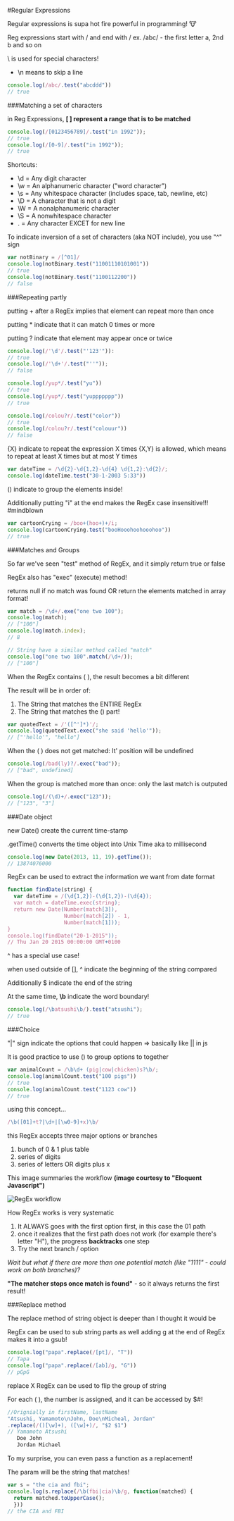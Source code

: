 #Regular Expressions

Regular expressions is supa hot fire powerful in programming! :cow:

Reg expressions start with / and end with /
ex. /abc/   - the first letter a, 2nd b and so on

\ is used for special characters!
- \n means to skip a line

```javascript
console.log(/abc/.test("abcddd"))
// true
```

###Matching a set of characters

in Reg Expressions, **[ ] represent a range that is to be matched**

```javascript
console.log(/[0123456789]/.test("in 1992"));
// true
console.log(/[0-9]/.test("in 1992"));
// true
```

Shortcuts:
- \d = Any digit character
- \w = An alphanumeric character ("word character")
- \s = Any whitespace character (includes space, tab, newline, etc)
- \D = A character that is not a digit
- \W = A nonalphanumeric character
- \S = A nonwhitespace character
- .  = Any character EXCET for new line

To indicate inversion of a set of characters (aka NOT include), you use "^" sign
```javascript
var notBinary = /[^01]/
console.log(notBinary.test("11001110101001"))
// true
console.log(notBinary.test("1100112200"))
// false
```

###Repeating partly

putting + after a RegEx implies that element can repeat more than once

putting * indicate that it can match 0 times or more

putting ? indicate that element may appear once or twice

```javascript
console.log(/'\d'/.test("'123'")):
// true
console.log(/'\d+'/.test("''"));
// false

console.log(/yup*/.test("yu"))
// true
console.log(/yup*/.test("yuppppppp"))
// true

console.log(/colou?r/.test("color"))
// true
console.log(/colou?r/.test("colouur"))
// false
```

{X} indicate to repeat the expression X times
{X,Y} is allowed, which means to repeat at least X times but at most Y times

```javascript
var dateTime = /\d{2}-\d{1,2}-\d{4} \d{1,2}:\d{2}/;
console.log(dateTime.test("30-1-2003 5:33"))
```

() indicate to group the elements inside!

Additionally putting "i" at the end makes the RegEx case insensitive!!! #mindblown

```javascript
var cartoonCrying = /boo+(hoo+)+/i;
console.log(cartoonCrying.test("booHooohoohooohoo"))
// true
```

###Matches and Groups

So far we've seen "test" method of RegEx, and it simply return true or false

RegEx also has "exec" (execute) method!

returns null if no match was found OR return the elements matched in array format!

```javascript
var match = /\d+/.exe("one two 100");
console.log(match);
// ["100"]
console.log(match.index);
// 8

// String have a similar method called "match"
console.log("one two 100".match(/\d+/));
// ["100"]
```

When the RegEx contains ( ), the result becomes a bit different

The result will be in order of:
1. The String that matches the ENTIRE RegEx
2. The String that matches the () part!

```javascript
var quotedText = /'([^']*)'/;
console.log(quotedText.exec("she said 'hello'"));
// ["'hello'", "hello"]
```

When the ( ) does not get matched:
It' position will be undefined
```javascript
console.log(/bad(ly)?/.exec("bad"));
// ["bad", undefined]
```

When the group is matched more than once:
only the last match is outputed
```javascript
console.log(/(\d)+/.exec("123"));
// ["123", "3"]
```

###Date object

new Date() create the current time-stamp

.getTime() converts the time object into Unix Time aka to millisecond

```javascript
console.log(new Date(2013, 11, 19).getTime());
// 13874076000
```

RegEx can be used to extract the information we want from date format
```javascript
function findDate(string) {
  var dateTime = /(\d{1,2})-(\d{1,2})-(\d{4});
  var match = dateTime.exec(string);
  return new Date(Number(match[3]),
                  Number(match[2]) - 1,
                  Number(match[1]));
}
console.log(findDate("20-1-2015"));
// Thu Jan 20 2015 00:00:00 GMT+0100
```

^ has a special use case!

when used outside of [], ^ indicate the beginning of the string compared

Additionally $ indicate the end of the string

At the same time, **\b** indicate the word boundary!

```javascript
console.log(/\batsushi\b/).test("atsushi");
// true
```

###Choice

"|" sign indicate the options that could happen
=> basically like || in js

It is good practice to use () to group options to together

```javascript
var animalCount = /\b\d+ (pig|cow|chicken)s?\b/;
console.log(animalCount.test("100 pigs"))
// true
console.log(animalCount.test("1123 cow"))
// true
```

using this concept...
```javascript
/\b([01]+t?|\d+|[\w0-9]+x)\b/
```
this RegEx accepts three major options or branches
1. bunch of 0 & 1 plus table
2. series of digits
3. series of letters OR digits plus x

This image summaries the workflow
**(image courtesy to "Eloquent Javascript")**

![RegEx workflow](http://eloquentjavascript.net/img/re_number.svg)

How RegEx works is very systematic
1. It ALWAYS goes with the first option first, in this case the 01 path
2. once it realizes that the first path does not work (for example there's
 letter "H"), the progress **backtracks** one step
3. Try the next branch / option

*Wait but what if there are more than one potential match (like "1111" - could
work on both branches)?*

**"The matcher stops once match is found"** - so it always returns the first result!

###Replace method

The replace method of string object is deeper than I thought it would be

RegEx can be used to sub string parts as well
adding g at the end of RegEx makes it into a gsub!

```javascript
console.log("papa".replace(/[pt]/, "T"))
// Tapa
console.log("papa".replace(/[ab]/g, "G"))
// pGpG
```

replace X RegEx can be used to flip the group of string

For each ( ), the number is assigned, and it can be accessed by $#!
```javascript
//Orignially in firstName, lastName
"Atsushi, Yamamoto\nJohn, Doe\nMicheal, Jordan"
.replace(/()[\w]+), ([\w]+)/, "$2 $1")
// Yamamoto Atsushi
   Doe John
   Jordan Michael
```
To my surprise, you can even pass a function as a replacement!

The param will be the string that matches!

```javascript
var s = "the cia and fbi";
console.log(s.replace(/\b(fbi|cia)\b/g, function(matched) {
  return matched.toUpperCase();
  }))
// the CIA and FBI
```
